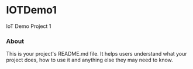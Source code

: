 IOTDemo1
========

IoT Demo Project 1

### About

This is your project's README.md file. It helps users understand what your
project does, how to use it and anything else they may need to know.